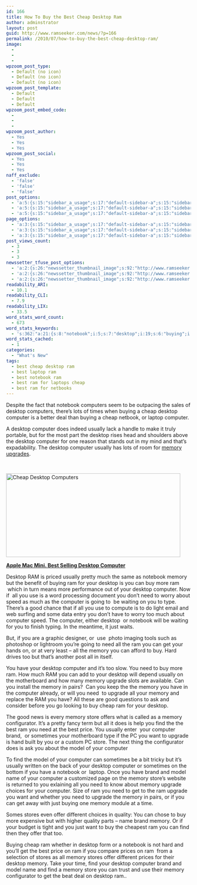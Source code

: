 ```yaml
---
id: 166
title: How To Buy the Best Cheap Desktop Ram
author: adminstrator
layout: post
guid: http://www.ramseeker.com/news/?p=166
permalink: /2010/07/how-to-buy-the-best-cheap-desktop-ram/
image:
  - 
  - 
  - 
wpzoom_post_type:
  - Default (no icon)
  - Default (no icon)
  - Default (no icon)
wpzoom_post_template:
  - Default
  - Default
  - Default
wpzoom_post_embed_code:
  - 
  - 
  - 
wpzoom_post_author:
  - Yes
  - Yes
  - Yes
wpzoom_post_social:
  - Yes
  - Yes
  - Yes
naff_exclude:
  - 'false'
  - 'false'
  - 'false'
post_options:
  - 'a:5:{s:15:"sidebar_a_usage";s:17:"default-sidebar-a";s:15:"sidebar_b_usage";s:17:"default-sidebar-b";s:9:"hwa_usage";s:17:"default-headerbar";s:8:"ad_above";s:0:"";s:8:"ad_below";s:0:"";}'
  - 'a:5:{s:15:"sidebar_a_usage";s:17:"default-sidebar-a";s:15:"sidebar_b_usage";s:17:"default-sidebar-b";s:9:"hwa_usage";s:17:"default-headerbar";s:8:"ad_above";s:0:"";s:8:"ad_below";s:0:"";}'
  - 'a:5:{s:15:"sidebar_a_usage";s:17:"default-sidebar-a";s:15:"sidebar_b_usage";s:17:"default-sidebar-b";s:9:"hwa_usage";s:17:"default-headerbar";s:8:"ad_above";s:0:"";s:8:"ad_below";s:0:"";}'
page_options:
  - 'a:3:{s:15:"sidebar_a_usage";s:17:"default-sidebar-a";s:15:"sidebar_b_usage";s:17:"default-sidebar-b";s:9:"hwa_usage";s:17:"default-headerbar";}'
  - 'a:3:{s:15:"sidebar_a_usage";s:17:"default-sidebar-a";s:15:"sidebar_b_usage";s:17:"default-sidebar-b";s:9:"hwa_usage";s:17:"default-headerbar";}'
  - 'a:3:{s:15:"sidebar_a_usage";s:17:"default-sidebar-a";s:15:"sidebar_b_usage";s:17:"default-sidebar-b";s:9:"hwa_usage";s:17:"default-headerbar";}'
post_views_count:
  - 3
  - 3
  - 3
newssetter_tfuse_post_options:
  - 'a:2:{s:26:"newssetter_thumbnail_image";s:92:"http://www.ramseeker.com/wp-content/uploads/2010/07/Screen-shot-2011-03-25-at-8.18.44-PM.png";s:24:"newssetter_disable_image";s:4:"true";}'
  - 'a:2:{s:26:"newssetter_thumbnail_image";s:92:"http://www.ramseeker.com/wp-content/uploads/2010/07/Screen-shot-2011-03-25-at-8.18.44-PM.png";s:24:"newssetter_disable_image";s:4:"true";}'
  - 'a:2:{s:26:"newssetter_thumbnail_image";s:92:"http://www.ramseeker.com/wp-content/uploads/2010/07/Screen-shot-2011-03-25-at-8.18.44-PM.png";s:24:"newssetter_disable_image";s:4:"true";}'
readability_ARI:
  - 10.1
readability_CLI:
  - 7.9
readability_LIX:
  - 33.5
word_stats_word_count:
  - 673
word_stats_keywords:
  - 's:362:"a:21:{s:8:"notebook";i:5;s:7:"desktop";i:19;s:6:"buying";i:5;s:5:"cheap";i:4;s:8:"computer";i:19;s:7:"usually";i:6;s:6:"memory";i:18;s:4:"best";i:4;s:4:"need";i:8;s:4:"good";i:3;s:4:"just";i:3;s:7:"upgrade";i:6;s:5:"store";i:3;s:12:"configurator";i:3;s:4:"find";i:5;s:5:"brand";i:4;s:4:"want";i:3;s:5:"model";i:4;s:4:"name";i:3;s:6:"stores";i:3;s:5:"offer";i:3;}";'
word_stats_cached:
  - 1
categories:
  - "What's New"
tags:
  - best cheap desktop ram
  - best laptop ram
  - best notebook ram
  - best ram for laptops cheap
  - best ram for netbooks
---
```

<div style="float: right; margin-right: 5px;">
</div>

<div style="float: right; margin-right: 5px;">
</div>

<div style="float: right; margin-right: 5px;">
</div>

Despite the fact that notebook computers seem to be outpacing the sales of desktop computers, there&#8217;s lots of times when buying a cheap desktop computer is a better deal than buying a cheap netbook, or laptop computer.

A desktop computer does indeed usually lack a handle to make it truly portable, but for the most part the desktop rises head and shoulders above the desktop computer for one reason that stands out in my mind and that&#8217;s expadability. The desktop computer usually has lots of room for [memory upgrades][1].

&nbsp;

[<img title="Best Selling Apple Desktop" src="http://www.ramseeker.com/wp-content/uploads/2010/07/Screen-shot-2011-03-25-at-8.18.44-PM.png" alt="Cheap Desktop Computers" width="475" height="228" />][2]

**[Apple Mac Mini. Best Selling Desktop Computer][2]**

Desktop RAM is priced usually pretty much the same as notebook memory but the benefit of buying ram for your desktop is you can buy more ram  which in turn means more performance out of your desktop computer. Now if  all you use is a word processing document you don&#8217;t need to worry about speed as much as the computer is going to  be waiting on you to type. There&#8217;s a good chance that if all you use to compute is to do light email and web surfing and some data entry you don&#8217;t have to worry too much about computer speed. The computer, either desktop  or notebook will be waiting for you to finish typing. In the meantime, it just waits.

But, if you are a graphic designer, or  use  photo imaging tools such as photoshop or lightroom you&#8217;re going to need all the ram you can get your hands on, or at very least &#8211; all the memory you can afford to buy. Hard drives too but that&#8217;s another post all in itself.

You have your desktop computer and it&#8217;s too slow. You need to buy more ram. How much RAM you can add to your desktop will depend usually on the motherboard and how many memory upgrade slots are available. Can you install the memory in pairs?  Can you keep the the memory you have in the computer already, or will you need  to upgrade all your memory and replace the RAM you have? All these are good questions to ask and consider before you go looking to buy cheap ram for your desktop.

The good news is every memory store offers what is called as a memory configurator. It&#8217;s a pretty fancy term but all it does is help you find the the best ram you need at the best price. You usually enter  your computer brand,  or sometimes your motherboard type if the PC you want to upgrade is hand built by you or a custom PC store. The next thing the configurator does is ask you about the model of your computer

To find the model of your computer can sometimes be a bit tricky but it&#8217;s usually written on the back of your desktop computer or sometimes on the bottom if you have a notebook or  laptop. Once you have brand and model name of your computer a customized page on the memory store&#8217;s website is returned to you exlaining all you need to know about memory upgrade choices for your computer. Size of ram you need to get to the ram upgrade you want and whether you need to upgrade the memory in pairs, or if you can get away with just buying one memory module at a time.

Somes stores even offer different choices in quality: You can chose to buy more expensive but with higher quality parts &#8211; name brand memory. Or if your budget is tight and you just want to buy the cheapest ram you can find then they offer that too.

Buying cheap ram whether in desktop form or a notebook is not hard and you&#8217;ll get the best price on ram if you compare prices on ram  from a selection of stores as all memory stores offer different prices for their desktop memory. Take your time, find your desktop computer brand and model name and find a memory store you can trust and use their memory configurator to get the beat deal on desktop ram..

 [1]: http://www.ramseeker.com "memory for desktops"
 [2]: http://www.amazon.com/gp/product/B0013FK9U2/ref=as_li_ss_tl?ie=UTF8&tag=ramseeker-20&linkCode=as2&camp=1789&creative=390957&creativeASIN=B0013FK9U2